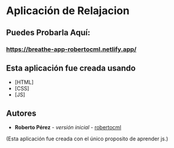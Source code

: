 # Aplicación de Relajacion

## Puedes Probarla Aquí: 
### https://breathe-app-robertocml.netlify.app/          

## Esta aplicación fue creada usando
* [HTML]
* [CSS]
* [JS]

## Autores

* **Roberto Pérez** - *versión inicial* - [robertocml](https://github.com/robertocml)


(Esta aplicación fue creada con el único proposito de aprender js.)

